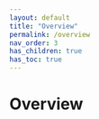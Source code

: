 ```yaml
---
layout: default
title: "Overview"
permalink: /overview
nav_order: 3
has_children: true
has_toc: true
---
```

# Overview
